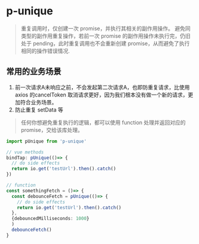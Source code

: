# p-unique
> 重复调用时，仅创建一次 promise，并执行其相关的副作用操作。
>避免同类型的副作用重复操作，若前一次 promise 的副作用操作未执行完，仍旧处于 pending，此时重复调用也不会重新创建 promise，从而避免了执行相同的操作错误情况.
## 常用的业务场景
1. 前一次请求A未响应之前，不会发起第二次请求A，也即防重复请求，比使用 axios 的cancelToken 取消请求更好，因为我们根本没有做一个新的请求，更加符合业务场景。
2. 防止重复 setData 等
> 任何你想避免重复执行的逻辑，都可以使用 function 处理并返回对应的 promise，交给该库处理。

```ts
import pUnique from 'p-unique'

// vue methods
bindTap: pUnique(()=> {
  // do side effects
  return io.get('testUrl').then().catch()
})

// function
const somethingFetch = ()=> {
  const debounceFetch = pUnique(()=> {
    // do side effects
    return io.get('testUrl').then().catch()
  },
  {debouncedMilliseconds: 1000}
  )
  debounceFetch()
}

```
